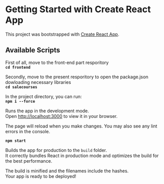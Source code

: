 # Getting Started with Create React App

This project was bootstrapped with [Create React App](https://github.com/facebook/create-react-app).

## Available Scripts
First of all, move to the front-end part resporitory\
**`cd frontend`**

Secondly, move to the present resporitory to open the package.json dowloading necessary libraries\
**`cd salecourses`**

In the project directory, you can run:\
**`npm i --force`**

Runs the app in the development mode.\
Open [http://localhost:3000](http://localhost:3000) to view it in your browser.

The page will reload when you make changes. You may also see any lint errors in the console.

**`npm start`**

Builds the app for production to the `build` folder.\
It correctly bundles React in production mode and optimizes the build for the best performance.

The build is minified and the filenames include the hashes.\
Your app is ready to be deployed!

